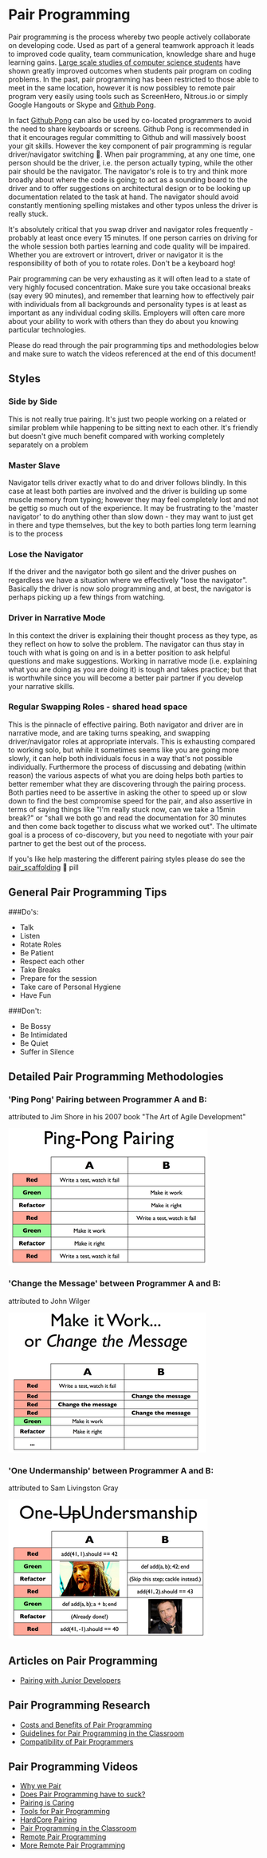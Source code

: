 Pair Programming
================

Pair programming is the process whereby two people actively collaborate on developing code.  Used as part of a general teamwork approach it leads to improved code quality, team communication, knowledge share and huge learning gains.  [Large scale studies of computer science students](http://www.cs.pomona.edu/classes/cs121/supp/williams_prpgm.pdf) have shown greatly improved outcomes when students pair program on coding problems.  In the past, pair programming has been restricted to those able to meet in the same location, however it is now possibley to remote pair program very easily using tools such as ScreenHero, Nitrous.io or simply Google Hangouts or Skype and [Github Pong](github_pong.md).

In fact [Github Pong](github_pong.md) can also be used by co-located programmers to avoid the need to share keyboards or screens.  Github Pong is recommended in that it encourages regular committing to Github and will massively boost your git skills.  However the key component of pair programming is regular driver/navigator switching&nbsp;:twisted_rightwards_arrows:.  When pair programming, at any one time, one person should be the driver, i.e. the person actually typing, while the other pair should be the navigator.  The navigator's role is to try and think more broadly about where the code is going; to act as a sounding board to the driver and to offer suggestions on architectural design or to be looking up documentation related to the task at hand.  The navigator should avoid constantly mentioning spelling mistakes and other typos unless the driver is really stuck.

It's absolutely critical that you swap driver and navigator roles frequently - probably at least once every 15 minutes.  If one person carries on driving for the whole session both parties learning and code quality will be impaired.  Whether you are extrovert or introvert, driver or navigator it is the responsibility of both of you to rotate roles.  Don't be a keyboard hog!

Pair programming can be very exhausting as it will often lead to a state of very highly focused concentration.  Make sure you take occasional breaks (say every 90 minutes), and remember that learning how to effectively pair with individuals from all backgrounds and personality types is at least as important as any individual coding skills.  Employers will often care more about your ability to work with others than they do about you knowing particular technologies.

Please do read through the pair programming tips and methodologies below and make sure to watch the videos referenced at the end of this document!

Styles
------

### Side by Side

This is not really true pairing.  It's just two people working on a related or similar problem while happening to be sitting next to each other.  It's friendly but doesn't give much benefit compared with working completely separately on a problem

### Master Slave 

Navigator tells driver exactly what to do and driver follows blindly.  In this case at least both parties are involved and the driver is building up some muscle memory from typing; however they may feel completely lost and not be gettig so much out of the experience.  It may be frustrating to the 'master navigator' to do anything other than slow down - they may want to just get in there and type themselves, but the key to both parties long term learning is to the process

### Lose the Navigator

If the driver and the navigator both go silent and the driver pushes on regardless we have a situation where we effectively "lose the navigator".   Basically the driver is now solo programming and, at best, the navigator is perhaps picking up a few things from watching.

### Driver in Narrative Mode

In this context the driver is explaining their thought process as they type, as they reflect on how to solve the problem.  The navigator can thus stay in touch with what is going on and is in a better position to ask helpful questions and make suggestions.  Working in narrative mode (i.e. explaining what you are doing as you are doing it) is tough and takes practice; but that is worthwhile since you will become a better pair partner if you develop your narrative skills.

### Regular Swapping Roles - shared head space

This is the pinnacle of effective pairing.  Both navigator and driver are in narrative mode, and are taking turns speaking, and swapping driver/navigator roles at appropriate intervals.  This is exhausting compared to working solo, but while it sometimes seems like you are going more slowly, it can help both individuals focus in a way that's not possible individually.  Furthermore the process of discussing and debating (within reason) the various aspects of what you are doing helps both parties to better remember what they are discovering through the pairing process.  Both parties need to be assertive in asking the other to speed up or slow down to find the best compromise speed for the pair, and also assertive in terms of saying things like "I'm really stuck now, can we take a 15min break?" or "shall we both go and read the documentation for 30 minutes and then come back together to discuss what we worked out".  The ultimate goal is a process of co-discovery, but you need to negotiate with your pair partner to get the best out of the process.

If you's like help mastering the different pairing styles please do see the [pair_scaffolding](pair_scaffolding.md) :pill: pill

General Pair Programming Tips
--------------

###Do's:

* Talk
* Listen
* Rotate Roles
* Be Patient
* Respect each other
* Take Breaks
* Prepare for the session
* Take care of Personal Hygiene
* Have Fun


###Don't:

* Be Bossy
* Be Intimidated
* Be Quiet
* Suffer in Silence

Detailed Pair Programming Methodologies
-------------------------------

### 'Ping Pong' Pairing between Programmer A and B:

attributed to Jim Shore in his 2007 book "The Art of Agile Development"

![Ping Pong Protocol](/images/PingPongProtocol.png)


### 'Change the Message' between Programmer A and B:

attributed to John Wilger

![Change the Message](/images/ChangeTheMessage.png)


### 'One Undermanship' between Programmer A and B:

attributed to Sam Livingston Gray

![OneUndermanship](/images/OneUndermanShip.png)

Articles on Pair Programming
-------------

* [Pairing with Junior Developers](https://devmynd.com/blog/2015-1-pairing-with-junior-developers)

Pair Programming Research
-------------

* [Costs and Benefits of Pair Programming](http://www.cs.pomona.edu/classes/cs121/supp/williams_prpgm.pdf)
* [Guidelines for Pair Programming in the Classroom](http://people.cs.vt.edu/~mccricks/papers/wmlh08.pdf)
* [Compatibility of Pair Programmers](http://collaboration.csc.ncsu.edu/laurie/Papers/Compatibility.pdf)

Pair Programming Videos
-------------

* [Why we Pair](https://www.youtube.com/watch?v=81tcbUwM0t0)
* [Does Pair Programming have to suck?](https://www.youtube.com/watch?v=OQXEzwXtzJ8)
* [Pairing is Caring](https://www.youtube.com/watch?v=zCzc5W7vHQg)
* [Tools for Pair Programming](https://www.youtube.com/watch?v=W_hsEi_UZHE)
* [HardCore Pairing](https://www.youtube.com/watch?v=zaDk-08T8Wg)
* [Pair Programming in the Classroom](https://www.youtube.com/watch?v=rG_U12uqRhE)
* [Remote Pair Programming](https://www.youtube.com/watch?v=Yq1qgWvSIdI)
* [More Remote Pair Programming](https://www.youtube.com/watch?v=f9ALSPlPQhg)
